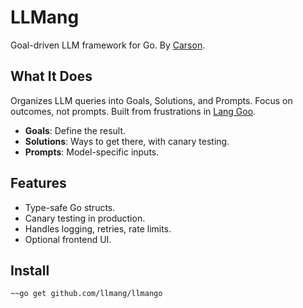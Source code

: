 # LLMang

Goal-driven LLM framework for Go. By [Carson](https://carsho.dev).

## What It Does

Organizes LLM queries into Goals, Solutions, and Prompts. Focus on outcomes, not prompts. Built from frustrations in [Lang Goo](https://github.com/carsho/lang-goo).

- **Goals**: Define the result.
- **Solutions**: Ways to get there, with canary testing.
- **Prompts**: Model-specific inputs.

## Features

- Type-safe Go structs.
- Canary testing in production.
- Handles logging, retries, rate limits.
- Optional frontend UI.

## Install

```bash
~~go get github.com/llmang/llmango
